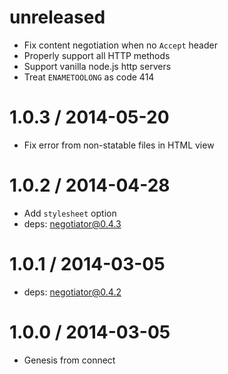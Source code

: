 unreleased
==========

  * Fix content negotiation when no `Accept` header
  * Properly support all HTTP methods
  * Support vanilla node.js http servers
  * Treat `ENAMETOOLONG` as code 414

1.0.3 / 2014-05-20
==================

  * Fix error from non-statable files in HTML view

1.0.2 / 2014-04-28
==================

  * Add `stylesheet` option
  * deps: negotiator@0.4.3

1.0.1 / 2014-03-05
==================

  * deps: negotiator@0.4.2

1.0.0 / 2014-03-05
==================

  * Genesis from connect
